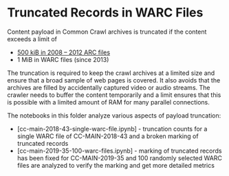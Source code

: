 # Truncated Records in WARC Files

Content payload in Common Crawl archives is truncated if the content exceeds a limit of
- [500 kiB in 2008 – 2012 ARC files](https://groups.google.com/d/topic/common-crawl/hQTRnWahcHA/discussion)
- 1 MiB in WARC files (since 2013)

The truncation is required to keep the crawl archives at a limited size and ensure that a broad sample of web pages is covered. It also avoids that the archives are filled by accidentally captured video or audio streams. The crawler needs to buffer the content temporarily and a limit ensures that this is possible with a limited amount of RAM for many parallel connections.

The notebooks in this folder analyze various aspects of payload truncation:
- [cc-main-2018-43-single-warc-file.ipynb] - truncation counts for a single WARC file of CC-MAIN-2018-43 and a broken marking of truncated records
- [cc-main-2019-35-100-warc-files.ipynb] - marking of truncated records has been fixed for CC-MAIN-2019-35 and 100 randomly selected WARC files are analyzed to verify the marking and get more detailed metrics

